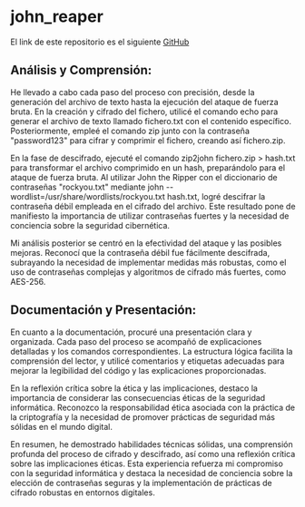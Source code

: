 # john_reaper

El link de este repositorio es el siguiente [GitHub](https://github.com/joseluis031/john_reaper.git)

## Análisis y Comprensión:

He llevado a cabo cada paso del proceso con precisión, desde la generación del archivo de texto hasta la ejecución del ataque de fuerza bruta. En la creación y cifrado del fichero, utilicé el comando echo para generar el archivo de texto llamado fichero.txt con el contenido específico. Posteriormente, empleé el comando zip junto con la contraseña "password123" para cifrar y comprimir el fichero, creando así fichero.zip.

En la fase de descifrado, ejecuté el comando zip2john fichero.zip > hash.txt para transformar el archivo comprimido en un hash, preparándolo para el ataque de fuerza bruta. Al utilizar John the Ripper con el diccionario de contraseñas "rockyou.txt" mediante john --wordlist=/usr/share/wordlists/rockyou.txt hash.txt, logré descifrar la contraseña débil empleada en el cifrado del archivo. Este resultado pone de manifiesto la importancia de utilizar contraseñas fuertes y la necesidad de conciencia sobre la seguridad cibernética.

Mi análisis posterior se centró en la efectividad del ataque y las posibles mejoras. Reconocí que la contraseña débil fue fácilmente descifrada, subrayando la necesidad de implementar medidas más robustas, como el uso de contraseñas complejas y algoritmos de cifrado más fuertes, como AES-256.

## Documentación y Presentación:

En cuanto a la documentación, procuré una presentación clara y organizada. Cada paso del proceso se acompañó de explicaciones detalladas y los comandos correspondientes. La estructura lógica facilita la comprensión del lector, y utilicé comentarios y etiquetas adecuadas para mejorar la legibilidad del código y las explicaciones proporcionadas.

En la reflexión crítica sobre la ética y las implicaciones, destaco la importancia de considerar las consecuencias éticas de la seguridad informática. Reconozco la responsabilidad ética asociada con la práctica de la criptografía y la necesidad de promover prácticas de seguridad más sólidas en el mundo digital.

En resumen, he demostrado habilidades técnicas sólidas, una comprensión profunda del proceso de cifrado y descifrado, así como una reflexión crítica sobre las implicaciones éticas. Esta experiencia refuerza mi compromiso con la seguridad informática y destaca la necesidad de conciencia sobre la elección de contraseñas seguras y la implementación de prácticas de cifrado robustas en entornos digitales.
